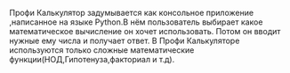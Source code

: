 Профи Калькулятор задумывается как консольное приложение ,написанное на языке Python.В нём пользователь выбирает какое математическое вычисление он хочет использовать.
Потом он вводит нужные ему числа и получает ответ.
В Профи Калькуляторе используются только сложные математические функции(НОД,Гипотенуза,факториал и т.д).
